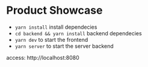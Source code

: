 # Product Showcase

- `yarn install` install dependecies
- `cd backend && yarn install` backend dependecies
- `yarn dev` to start the frontend
- `yarn server` to start the server backend

access: http://localhost:8080